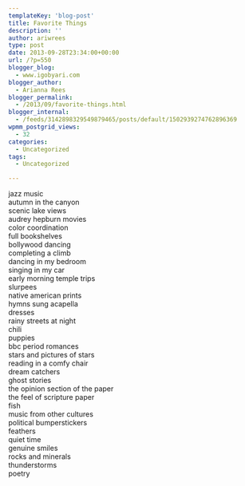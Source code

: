 ```yaml
---
templateKey: 'blog-post'
title: Favorite Things
description: ''
author: ariwrees
type: post
date: 2013-09-28T23:34:00+00:00
url: /?p=550
blogger_blog:
  - www.igobyari.com
blogger_author:
  - Arianna Rees
blogger_permalink:
  - /2013/09/favorite-things.html
blogger_internal:
  - /feeds/3142898329549879465/posts/default/1502939274762896369
wpmm_postgrid_views:
  - 32
categories:
  - Uncategorized
tags:
  - Uncategorized

---
```

jazz music  
autumn in the canyon  
scenic lake views  
audrey hepburn movies  
color coordination  
full bookshelves  
bollywood dancing  
completing a climb  
dancing in my bedroom  
singing in my car  
early morning temple trips  
slurpees  
native american prints  
hymns sung acapella  
dresses  
rainy streets at night  
chili  
puppies  
bbc period romances  
stars and pictures of stars  
reading in a comfy chair  
dream catchers  
ghost stories  
the opinion section of the paper  
the feel of scripture paper  
fish  
music from other cultures  
political bumperstickers  
feathers  
quiet time  
genuine smiles  
rocks and minerals  
thunderstorms  
poetry
